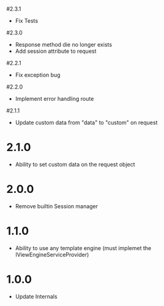 #2.3.1

-   Fix Tests

#2.3.0

-   Response method die no longer exists
-   Add session attribute to request

#2.2.1

-   Fix exception bug

#2.2.0

-   Implement error handling route

#2.1.1

-   Update custom data from "data" to "custom" on request

# 2.1.0

-   Ability to set custom data on the request object

# 2.0.0

-   Remove builtin Session manager

# 1.1.0

-   Ability to use any template engine (must implemet the IViewEngineServiceProvider)

# 1.0.0

-   Update Internals
